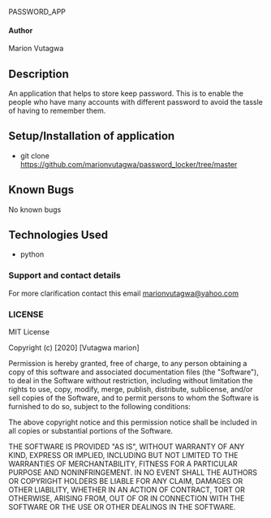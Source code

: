  PASSWORD_APP

#### Author
 Marion Vutagwa

## Description
 An application that helps to store keep password. This is to enable the people who have many accounts with different password to avoid the tassle of having to remember them. 

## Setup/Installation of application
 * git clone https://github.com/marionvutagwa/password_locker/tree/master

## Known Bugs
 No known bugs

## Technologies Used
 - python

### Support and contact details
 For more clarification contact this email marionvutagwa@yahoo.com

### LICENSE
MIT License

Copyright (c) [2020] [Vutagwa marion]

Permission is hereby granted, free of charge, to any person obtaining a copy of this software and associated documentation files (the "Software"), to deal in the Software without restriction, including without limitation the rights to use, copy, modify, merge, publish, distribute, sublicense, and/or sell copies of the Software, and to permit persons to whom the Software is furnished to do so, subject to the following conditions:

The above copyright notice and this permission notice shall be included in all copies or substantial portions of the Software.

THE SOFTWARE IS PROVIDED "AS IS", WITHOUT WARRANTY OF ANY KIND, EXPRESS OR IMPLIED, INCLUDING BUT NOT LIMITED TO THE WARRANTIES OF MERCHANTABILITY, FITNESS FOR A PARTICULAR PURPOSE AND NONINFRINGEMENT. IN NO EVENT SHALL THE AUTHORS OR COPYRIGHT HOLDERS BE LIABLE FOR ANY CLAIM, DAMAGES OR OTHER LIABILITY, WHETHER IN AN ACTION OF CONTRACT, TORT OR OTHERWISE, ARISING FROM, OUT OF OR IN CONNECTION WITH THE SOFTWARE OR THE USE OR OTHER DEALINGS IN THE SOFTWARE.
